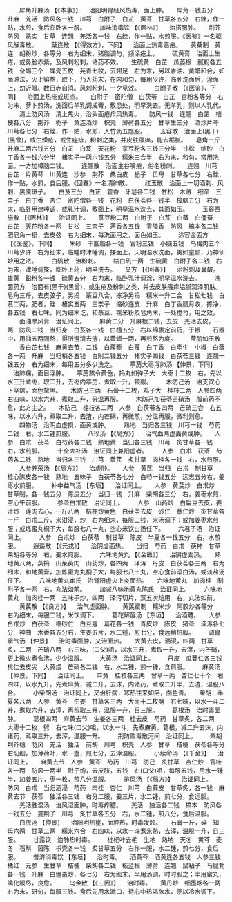 <!-- { "loadSidebar": true } -->
　　犀角升麻汤 【《本事》】 　治阳明胃经风热毒，面上肿。　　犀角一钱五分　升麻　羌活　防风各一钱　川芎　白附子　白芷　黄芩　甘草各五分　右銼，作一贴，水煎，食后临卧各一服。
　　加味消毒饮 【《医林》】 　治搭腮肿。　　荆芥　防风　恶实　甘草　连翘　羌活各一钱　右銼，作一贴，水煎服。《医鉴》一名驱风解毒散。
　　蘖连散 【《得效方》，下同】 　治面上热毒恶疮。　　黄蘗制　黄连　胡粉炒，各等分　右为细末，猪脂调匀，频涂疮上。
　　硫黄膏　治面上生疮，或鼻脸赤紫，及风刺粉刺，诸药不效。　　生硫黄　白芷　瓜蒌根　腻粉各五钱　全蝎三个　蝉壳五枚　芫青七枚，去翅足　右为末，另以香油、黄蜡和合，如面油法，火上镕熬，取下，乃入药末，在内和匀，每用少许，临卧洗面后，涂面上，勿近眼。数日赤自消。风刺粉刺，一夕见效。
　　白附子散 【《医鉴》，下同】 　治面上热疮或斑点。　　白附子　密陀僧　白茯苓　白芷　宫粉各等分　右为末，萝卜煎汤，洗面后羊乳调成膏，敷患处，明早洗去。无羊乳，则以人乳代。
　　清上防风汤　清上焦火，治头面疮疖风热毒。　　防风一钱　连翘　白芷　桔梗各八分　荆芥　栀子　黄连酒炒　枳壳　薄荷各五分　甘草生三分　酒炒片芩　川芎各七分　右銼，作一贴，水煎，入竹沥五匙服。
　　玉容散　治面上(黑干)(黑曾)，或生燥疮，或生痤痱，粉刺之类，并皮肤瘙痒，能去垢腻。　　皂角一斤　升麻二两六钱五分　白芷　白芨　天花粉　菉豆粉各三钱三分半　甘松　缩砂　白丁香各一钱六分半　楮实子一两六钱五分　糯米三合半　右为末，和匀，常用洗面。一方加樟脑二钱。
　　连翘散　治面生谷嘴疮，俗名粉刺。　　连翘　川芎　白芷　片黄芩　川黄连　沙参　荆芥　桑白皮　栀子　贝母　甘草各七分　右銼，作一贴，水煎，食后服。《回春》一名清肺散。
　　红玉散　治面上一切酒刺、风刺、黑黡斑子。　　白芨三分　白芷　藿香　牙皂各二钱　甘松　木贼　细辛　三柰子　白丁香　杏仁　密陀僧各一钱　花粉　白茯苓各一钱半　樟脑五分　右为末，临卧用津唾调，或乳汁调，敷面上，明早温水洗去，其面如玉。
　　玉容西施散 【《医林》】 　治证同上。　　菉豆粉二两　白附子　白芨　白蔹　白僵蚕　白芷　天花粉各一两　甘松　三柰子　茅香各五钱　零陵香　防风　槁本各二钱　肥皂角一梃，去皮弦　右为细末，每洗面用之，面色如玉。
　　涂容金面方 【《医鉴》，下同】
　　朱砂　干胭脂各一钱　官粉三钱　小脑五钱　乌梅肉五个　川芎少许　右为细末，临睡时津唾调，搽面上，天明温水洗面，美如童颜，乃神仙妙用之法。
　　白矾散　治粉刺。
　　枯白矾一两　生硫黄　白附子各二钱　右为末，津唾调搽，临卧上药，明早洗去。　　又方 【《回春》】 　治粉刺及鼻皶。　　雄黄　鉛粉各一钱　硫黄五分　右为末，临卧乳汁调涂，明早温水洗去。
　　洗面药方　治面有(黑干)(黑曾)，或生疮及粉刺之类，并去皮肤瘙痒垢腻润泽肌肤。　　皂角三斤，去皮弦子，另捣　菉豆八合，拣净另捣　糯米一升二合　甘松七钱　白芨二两，肥者，銼　楮实五两　三柰子　缩砂连皮　升麻　白丁香腊月收，拣净，各五钱　右七味，同为细末讫，和菉豆、糯米粉及皂角末，一处搅匀，用之效。
　　面油摩风膏　治证同上。
　　麻黄二分　升麻根二钱，去皮　羌活去皮，一两　防风二钱　当归身　白芨各一钱　白檀五分　右以绵裹定前药，于银　　石器中，用油五两同熬，得所澄清去渣，以黄蜡一两，再煎熬为度。
　　莹肌如玉散
　　香白芷七钱　麻黄去节，二钱　白蒺藜　白芨　白丁香　白牵牛　小椒　白蔹各一两　升麻　当归梢各五钱　白附二钱五分　楮实子四钱　白茯苓三钱　连翘一钱五分　右为细末，每用五分多少洗之。
　　葶苈大枣泻肺汤 【仲景，下同】 　治肺痈，面目浮肿。　　葶苈熬令黄色，捣丸如弹子大　大枣十二枚　右，先以水三升煮枣，取二升，去枣内葶苈，煮取一升，顿服。
　　木防己汤　治支饮心下坚痞，面色黧黑。　　木防己三两　石膏十二枚，鸡子大　桂枝二两　人参四两　右四味，以水六升，煮取二升，分温再服。
　　木防己加茯苓芒硝汤　服前药不愈，此方主之。　　木防己　桂枝各二两　人参　白茯苓各四两　芒硝三合　右五味，以水六升，煮取二升，去渣，内芒硝，再微煎，分温再服，微利则愈。
　　四物汤　治阴血虚损，面黄或肿。
　　熟地　当归各三钱　川芎一钱　芍药二钱　右，水二锺煎服。
　　八珍汤 【《局方》】 　治气血两虚面黄或肿。　　人参　白朮　茯苓　白芍药各二钱　熟地黄　当归各三钱　川芎　炙甘草各一钱　右，水煎服。
　　十全大补汤　治证同上兼阳虚者。
　　人参　白朮　茯苓　芍药各二钱　熟地　当归各三钱　川芎　黄芪　炙甘草　肉桂各一钱　右，水煎服。
　　人参养荣汤 【《局方》】 　治虚肿。　　人参　黄芪　当归　白朮　制甘草　桂心陈皮各一钱　熟地　五味子　白茯苓各七分　白芍一钱五分　远志五分右，姜枣水煎服。
　　补中益气汤 【东垣】 　治证同上。　　人参　黄芪炒　白朮炒　甘草制，各一钱五分　陈皮五分　当归一钱　升麻　柴胡各三分　右，姜枣水煎，空心午前服。
　　参苓白朮散　治证同上。
　　人参　山药炒　白扁豆去皮，姜汁炒　莲肉去心，一斤八两　桔梗炒黄色　白茯苓去皮　砂仁　薏仁炒　炙甘草各一斤　白朮二斤，米泔浸，炒　右为细末，每服二钱，米汤调下；或加姜枣水煎服；或炼蜜丸桐子大，每服七八十丸，空心米饮白汤任下。
　　六君子汤　治证同上。
　　人参　白朮炒　白茯苓　制甘草　陈皮　半夏各一钱五分　右，水煎服。
　　逍遥散 【《元戎》】 　治阴虚面热。　　当归　芍药　白朮　茯神　甘草　柴胡各等分　右，姜水煎服。
　　六味地黄丸 【《金匮》】 　治阴虚面热。　　熟地黄八两，蒸捣　山茱萸肉　山药炒，各四两　泽泻　丹皮　白茯苓各三两　右为细末，和地黄膏，加炼蜜为丸桐子大，每服七八十丸，空心食前滚白汤，或淡盐汤任下。
　　八味地黄丸崔氏　治肾阳虚火上炎面热。　　六味地黄丸　加肉桂　制附子各一两　右，丸法如前。
　　加减八味地黄丸陈氏　治证同上。
　　六味地黄丸　加肉桂一两　五味子炒，四两　泽泻切片，蒸五次焙用　右，丸法如前。
　　黄芪散 【《良方》】 　治气虚面肿。　　黄芪蜜制　糯米炒　阿胶炒各等分　右为细末，每服二钱，米饮调下。
　　葛花解酲汤 【东垣】 　治酒齄。　　人参　白朮炒　白茯苓　缩砂仁　白豆蔻　葛花各一钱　青皮炒　陈皮　猪苓　泽泻各七分　神曲　木香各五分右，生姜五片，水二锺，煎七分，食远稍热服。
　　调胃承气汤 【仲景】 　治时毒面肿，又治面热。　　大黄去皮，酒浸，四两　甘草炙，二两　芒硝八两　右三味，(口父)咀，以水三升，煮取一升，去滓，内芒硝，更上微火煮令沸，少少温服。
　　大黄汤　治证同上。
　　丹皮　瓜蒌仁各三钱　桃仁去皮尖　大黄煨　芒硝各二钱　右，水二锺，煎一锺，食前服。
　　麻黄汤 【仲景，下同】 　治证同上。　　麻黄　桂枝各三两　甘草一两　杏仁七十个　右四味，以水九升，先煮麻黄，减二升，去沫，内诸药，煮取二升半，去渣，温服八合。
　　小柴胡汤　治证同上，又治肝病，寒热往来如疟，面色青。　　柴胡　半夏各八两　人参　黄芩　生姜　甘草各三两　大枣十二枚劈　右七味，以水一斗二升，煮取六升，去滓，再煎取三升，温服一升，日三服。
　　葛根汤　治时毒面肿。
　　葛根四两　麻黄去节　生姜各三两　桂去皮　芍药　甘草炙，各二两　大枣十二枚，劈　右七味(口父)咀，以水一斗，先煮麻黄、葛根，减二升去沫，内诸药，煮取三升，去滓，温服一升。
　　荆防败毒散河间　治证同上。
　　柴胡　荆芥穗　防风　羌活　独活　前胡　川芎　枳壳　人参　甘草　桔梗　茯苓各等分　右切细，加薄荷叶，水一盏，煎七分，去滓温服。
　　小续命汤 【《千金》】 　治证同上。　　麻黄去节　人参　黄芩　芍药　川芎　防己　炙甘草　杏仁炒　官桂各一两　防风一两半　附子炮，去皮脐，五钱　右(口父)咀，每服五钱，用水一锺半，加姜五片，枣一枚，煎八分温服。
　　排风汤 【《局方》】 　治证同上。　　防风　白朮　当归酒浸　芍药　肉桂　杏仁　川芎　白藓皮　甘草炙，各一钱　麻黄去节　茯苓　独活各三钱　右分二服，姜三片，水二锺，煎七分，食远服。
　　羌活胜湿汤　治风湿面肿，时毒痄腮。　　羌活　独活各二钱　槁本　防风各一钱五分　蔓荆子　川芎　炙甘草各五分　右，水二锺，煎八分，食后温服。
　　白虎汤 【仲景】 　治阳明热壅，面肿热，时毒发颐。　　石膏一斤，碎　知母六两　甘草二两　糯米六合　右四味，以水一斗煮米熟，去滓，温服一升，日三服。
　　甘露饮　治肺热时毒。
　　枇杷叶去毛　生地　熟地　天冬　黄芩　麦冬　石斛　茵陈　枳壳各一钱　炙甘草五分　右作一服，水二锺，煎七分，食后服。
　　普济消毒饮 【东垣】 　治时毒。　　酒黄芩　酒黄连各五钱　人参三钱　橘红　元参　生甘草　桔梗　柴胡各二钱　板蓝根　薄荷　连翘　鼠粘子　马屁勃各一钱　升麻　白僵蚕炒，各七分　右为细末，半用汤调，时时服之；半用蜜丸，噙化服尽，良愈。
　　乌金散 【《三因》】 　治时毒。　　黄丹炒　细墨烟各一两　右为末，研匀，每服三钱。食后先用水漱口，待心中热渴欲水，便以冷水调下。
